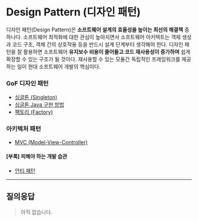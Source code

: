 # Design Pattern (디자인 패턴)

디자인 패턴(Design Pattern)은 **소프트웨어 설계의 효율성을 높이는 최선의 해결책** 중 하나다. 소프트웨어 최적화에 대한 관심이 높아지면서 소프트웨어 아키텍트는 객체 생성과 코드 구조, 객체 간의 상호작용 등을 반드시 설계 단계부터 생각해야 한다. 디자인 패턴을 잘 활용하면 소프트웨어 **유지보수 비용이 줄어들고 코드 재사용성이 증가하며** 쉽게 확장할 수 있는 구조가 될 것이다. 재사용할 수 있는 모듈간 독립적인 프레임워크를 제공하는 일이 현대 소프트웨어 개발의 핵심이다.

### GoF 디자인 패턴
- [싱글톤 (Singleton)](singleton.md)
- [싱글톤 Java 구현 방법](singleton-java.md)
- [팩토리 (Factory)](factory.md)

### 아키텍처 패턴
- [MVC (Model-View-Controller)](mvc-python.md)

#### [부록] 피해야 하는 개발 습관
- [안티 패턴](anti-pattern.md)
---

## 질의응답

> 아직 없습니다.
